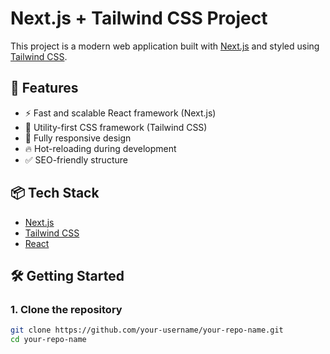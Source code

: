 # Next.js + Tailwind CSS Project

This project is a modern web application built with [Next.js](https://nextjs.org/) and styled using [Tailwind CSS](https://tailwindcss.com/).

## 🚀 Features

- ⚡ Fast and scalable React framework (Next.js)
- 🎨 Utility-first CSS framework (Tailwind CSS)
- 📱 Fully responsive design
- 🔥 Hot-reloading during development
- ✅ SEO-friendly structure

## 📦 Tech Stack

- [Next.js](https://nextjs.org/)
- [Tailwind CSS](https://tailwindcss.com/)
- [React](https://reactjs.org/)

## 🛠️ Getting Started

### 1. Clone the repository

```bash
git clone https://github.com/your-username/your-repo-name.git
cd your-repo-name
